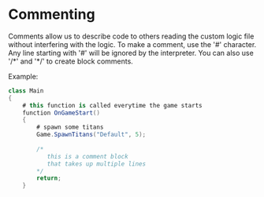 # Commenting

Comments allow us to describe code to others reading the custom logic file without interfering with the logic. To make a comment, use the '#' character. Any line starting with '#' will be ignored by the interpreter. You can also use '/\*' and '\*/' to create block comments.

Example:

```csharp
class Main
{
    # this function is called everytime the game starts
    function OnGameStart()
    {
        # spawn some titans
        Game.SpawnTitans("Default", 5);
        
        /* 
           this is a comment block
           that takes up multiple lines
        */
        return;
    }

```
